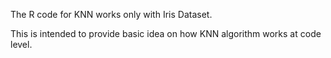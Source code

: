 The R code for KNN works only with Iris Dataset.

This is intended to provide basic idea on how KNN algorithm works at code level.
